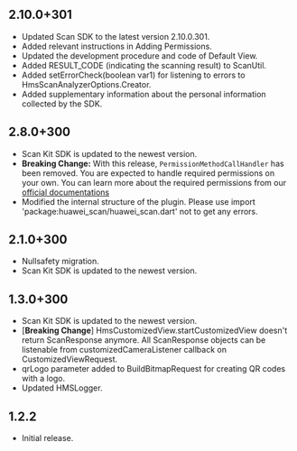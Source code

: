 ## 2.10.0+301

- Updated Scan SDK to the latest version 2.10.0.301.
- Added relevant instructions in Adding Permissions.
- Updated the development procedure and code of Default View.
- Added RESULT_CODE (indicating the scanning result) to ScanUtil.
- Added setErrorCheck(boolean var1) for listening to errors to HmsScanAnalyzerOptions.Creator.
- Added supplementary information about the personal information collected by the SDK.

## 2.8.0+300

- Scan Kit SDK is updated to the newest version.
- **Breaking Change:** With this release, `PermissionMethodCallHandler` has been removed. You are expected to handle required permissions on your own. You can learn more about the required permissions from our [official documentations](https://developer.huawei.com/consumer/en/doc/development/HMS-Plugin-Guides/dev-process-0000001057213093?ha_source=hms1)
- Modified the internal structure of the plugin. Please use import 'package:huawei_scan/huawei_scan.dart' not to get any errors.

## 2.1.0+300

- Nullsafety migration.
- Scan Kit SDK is updated to the newest version.

## 1.3.0+300

- Scan Kit SDK is updated to the newest version.
- [**Breaking Change**] HmsCustomizedView.startCustomizedView doesn't return ScanResponse anymore. All ScanResponse objects can be listenable from customizedCameraListener callback on CustomizedViewRequest.
- qrLogo parameter added to BuildBitmapRequest for creating QR codes with a logo.
- Updated HMSLogger.

## 1.2.2

- Initial release.
